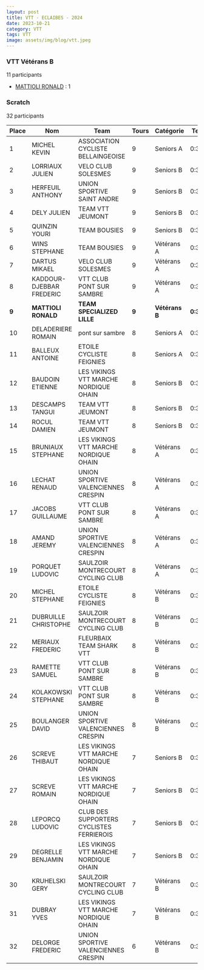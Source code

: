 ```yaml
---
layout: post
title: VTT - ECLAIBES - 2024
date: 2023-10-21
category: VTT
tags: VTT
image: assets/img/blog/vtt.jpeg
---
```


### VTT Vétérans B
11 participants
- [MATTIOLI RONALD](https://teamspecializedlille.github.io/works/mattiolironald) : 1

### Scratch
32 participants

| Place | Nom | Team | Tours | Catégorie | Temps |
|---|---|---|---|---|---|
| 1 | MICHEL KEVIN | ASSOCIATION CYCLISTE BELLAINGEOISE | 9 | Seniors A | 0:38:53 | 
| 2 | LORRIAUX JULIEN | VELO CLUB SOLESMES | 9 | Seniors B | 0:38:53 | 
| 3 | HERFEUIL ANTHONY | UNION SPORTIVE SAINT ANDRE | 9 | Seniors B | 0:38:53 | 
| 4 | DELY JULIEN | TEAM VTT JEUMONT | 9 | Seniors B | 0:38:53 | 
| 5 | QUINZIN YOURI | TEAM BOUSIES | 9 | Seniors B | 0:38:53 | 
| 6 | WINS STEPHANE | TEAM BOUSIES | 9 | Vétérans A | 0:38:53 | 
| 7 | DARTUS MIKAEL | VELO CLUB SOLESMES | 9 | Vétérans A | 0:38:53 | 
| 8 | KADDOUR-DJEBBAR FREDERIC | VTT  CLUB PONT SUR SAMBRE | 9 | Vétérans A | 0:38:53 | 
| **9** | **MATTIOLI RONALD** | **TEAM SPECIALIZED LILLE** | **9** | **Vétérans B** | **0:38:53** | 
| 10 | DELADERIERE ROMAIN | pont sur sambre | 8 | Seniors A | 0:38:53 | 
| 11 | BALLEUX ANTOINE | ETOILE CYCLISTE FEIGNIES | 8 | Seniors A | 0:38:53 | 
| 12 | BAUDOIN ETIENNE | LES VIKINGS VTT MARCHE NORDIQUE OHAIN | 8 | Seniors B | 0:38:53 | 
| 13 | DESCAMPS TANGUI | TEAM VTT JEUMONT | 8 | Seniors B | 0:38:53 | 
| 14 | ROCUL DAMIEN | TEAM VTT JEUMONT | 8 | Seniors B | 0:38:53 | 
| 15 | BRUNIAUX STEPHANE | LES VIKINGS VTT MARCHE NORDIQUE OHAIN | 8 | Vétérans A | 0:38:53 | 
| 16 | LECHAT RENAUD | UNION SPORTIVE VALENCIENNES CRESPIN | 8 | Vétérans A | 0:38:53 | 
| 17 | JACOBS GUILLAUME | VTT  CLUB PONT SUR SAMBRE | 8 | Vétérans A | 0:38:53 | 
| 18 | AMAND JEREMY | UNION SPORTIVE VALENCIENNES CRESPIN | 8 | Vétérans A | 0:38:53 | 
| 19 | PORQUET LUDOVIC | SAULZOIR MONTRECOURT CYCLING CLUB | 8 | Vétérans A | 0:38:53 | 
| 20 | MICHEL STEPHANE | ETOILE CYCLISTE FEIGNIES | 8 | Vétérans B | 0:38:53 | 
| 21 | DUBRUILLE CHRISTOPHE | SAULZOIR MONTRECOURT CYCLING CLUB | 8 | Vétérans B | 0:38:53 | 
| 22 | MERIAUX FREDERIC | FLEURBAIX TEAM SHARK VTT | 8 | Vétérans B | 0:38:53 | 
| 23 | RAMETTE SAMUEL | VTT  CLUB PONT SUR SAMBRE | 8 | Vétérans B | 0:38:53 | 
| 24 | KOLAKOWSKI STEPHANE | VTT  CLUB PONT SUR SAMBRE | 8 | Vétérans B | 0:38:53 | 
| 25 | BOULANGER DAVID | UNION SPORTIVE VALENCIENNES CRESPIN | 8 | Vétérans B | 0:38:53 | 
| 26 | SCREVE THIBAUT | LES VIKINGS VTT MARCHE NORDIQUE OHAIN | 7 | Seniors B | 0:38:53 | 
| 27 | SCREVE ROMAIN | LES VIKINGS VTT MARCHE NORDIQUE OHAIN | 7 | Seniors B | 0:38:53 | 
| 28 | LEPORCQ LUDOVIC | CLUB DES SUPPORTERS CYCLISTES FERRIEROIS | 7 | Seniors B | 0:38:53 | 
| 29 | DEGRELLE BENJAMIN | LES VIKINGS VTT MARCHE NORDIQUE OHAIN | 7 | Seniors B | 0:38:53 | 
| 30 | KRUHELSKI GERY | SAULZOIR MONTRECOURT CYCLING CLUB | 7 | Vétérans B | 0:38:53 | 
| 31 | DUBRAY YVES | LES VIKINGS VTT MARCHE NORDIQUE OHAIN | 7 | Vétérans B | 0:38:53 | 
| 32 | DELORGE FREDERIC | UNION SPORTIVE VALENCIENNES CRESPIN | 6 | Vétérans B | 0:38:53 | 
